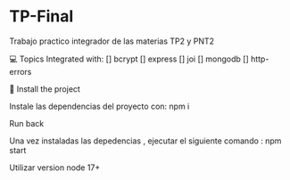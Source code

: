 # TP-Final
Trabajo practico integrador de las materias TP2  y PNT2 


💻 Topics
Integrated with:
[] bcrypt
[] express
[] joi
[] mongodb
[] http-errors


🚀 Install the project

Instale las dependencias del proyecto con: npm i


Run back

Una vez instaladas las depedencias  , ejecutar el siguiente comando :  npm start

Utilizar version node 17+

